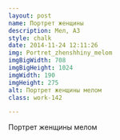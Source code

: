 ```yaml
---
layout: post
name: Портрет женщины
description: Мел, А3
style: chalk
date: 2014-11-24 12:11:26
img: Portret_zhenshhiny_melom
imgBigWidth: 708
imgBigHeight: 1024
imgWidth: 190
imgHeight: 275
alt: Портрет женщины мелом
class: work-142

---
```


Портрет женщины мелом